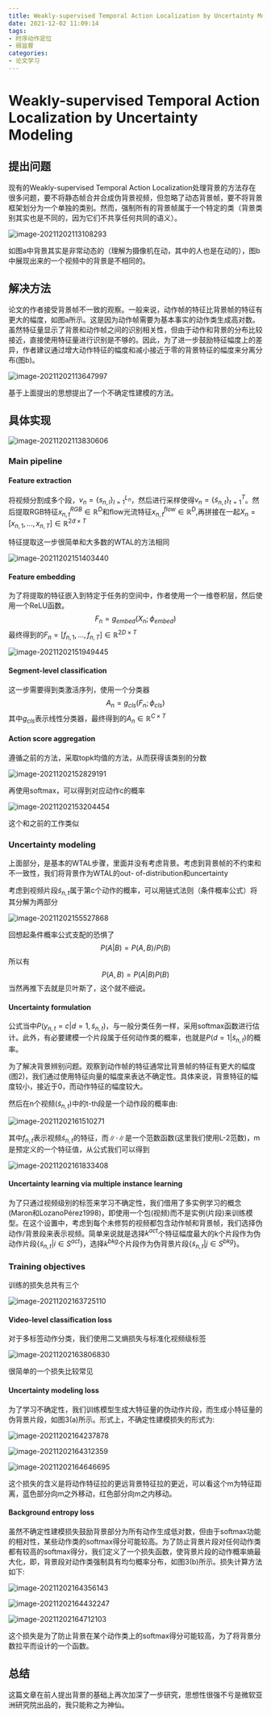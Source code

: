 ```yaml
---
title: Weakly-supervised Temporal Action Localization by Uncertainty Modeling
date: 2021-12-02 11:09:14
tags:
- 时序动作定位
- 弱监督
categories:
- 论文学习
---
```


# Weakly-supervised Temporal Action Localization by Uncertainty Modeling

## 提出问题

现有的Weakly-supervised Temporal Action Localization处理背景的方法存在很多问题，要不将静态帧合并合成伪背景视频，但忽略了动态背景帧，要不将背景框架划分为一个单独的类别。然而，强制所有的背景帧属于一个特定的类（背景类别其实也是不同的，因为它们不共享任何共同的语义）。

![image-20211202113108293](https://cdn.jsdelivr.net/gh/zhou-ning/blog-image-bed@main/paper/image-20211202113108293.png)

如图a中背景其实是非常动态的（理解为摄像机在动，其中的人也是在动的），图b中展现出来的一个视频中的背景是不相同的。

<!--more-->

## 解决方法

论文的作者接受背景帧不一致的观察。一般来说，动作帧的特征比背景帧的特征有更大的幅度，如图a所示。这是因为动作帧需要为基本事实的动作类生成高对数。虽然特征量显示了背景和动作帧之间的识别相关性，但由于动作和背景的分布比较接近，直接使用特征量进行识别是不够的。因此，为了进一步鼓励特征幅度上的差异，作者建议通过增大动作特征的幅度和减小接近于零的背景特征的幅度来分离分布(图b)。

![image-20211202113647997](https://cdn.jsdelivr.net/gh/zhou-ning/blog-image-bed@main/paper/image-20211202113647997.png)

基于上面提出的思想提出了一个不确定性建模的方法。

## 具体实现

![image-20211202113830606](https://cdn.jsdelivr.net/gh/zhou-ning/blog-image-bed@main/paper/image-20211202113830606.png)

### Main pipeline

#### Feature extraction

将视频分割成多个段，$v_n=\lbrace s_{n,l}\rbrace^{L_n}_{l=1}$，然后进行采样使得$v_n=\lbrace \tilde{s}_{n,t} \rbrace^T_{t=1}$。然后提取RGB特征$x^{RGB}_{n,t}\in \mathbb R^D$和flow光流特征$x^{flow}_{n,t}\in \mathbb R^D$,再拼接在一起$X_n=[x_{n,1},...,x_{n,T}]\in \mathbb R^{2d\times T}$

特征提取这一步很简单和大多数的WTAL的方法相同

![image-20211202151403440](https://cdn.jsdelivr.net/gh/zhou-ning/blog-image-bed@main/paper/image-20211202151403440.png)





#### Feature embedding

为了将提取的特征嵌入到特定于任务的空间中，作者使用一个一维卷积层，然后使用一个ReLU函数。
$$
F_n=g_{embed}(X_n;\phi_{embed})
$$
最终得到的$F_n=[f_{n,1},...,f_{n,T}]\in\mathbb R^{2D\times T}$

![image-20211202151949445](https://cdn.jsdelivr.net/gh/zhou-ning/blog-image-bed@main/paper/image-20211202151949445.png)

#### Segment-level classification

这一步需要得到类激活序列，使用一个分类器
$$
A_n=g_{cls}(F_n;\phi_{cls})
$$
其中$g_{cls}$表示线性分类器，最终得到的$A_n\in\mathbb R^{C\times T}$

#### Action score aggregation

遵循之前的方法，采取topk均值的方法，从而获得该类别的分数

![image-20211202152829191](https://cdn.jsdelivr.net/gh/zhou-ning/blog-image-bed@main/paper/image-20211202152829191.png)

再使用softmax，可以得到对应动作c的概率

![image-20211202153204454](https://cdn.jsdelivr.net/gh/zhou-ning/blog-image-bed@main/paper/image-20211202153204454.png)

这个和之前的工作类似

### Uncertainty modeling

上面部分，是基本的WTAL步骤，里面并没有考虑背景。考虑到背景帧的不约束和不一致性，我们将背景作为WTAL的out-
of-distribution和uncertainty

考虑到视频片段$\tilde{s}_{n,t}$属于第c个动作的概率，可以用链式法则（条件概率公式）将其分解为两部分

![image-20211202155527868](https://cdn.jsdelivr.net/gh/zhou-ning/blog-image-bed@main/paper/image-20211202155527868.png)

回想起条件概率公式支配的恐惧了
$$
P(A|B)=P(A,B)/P(B)
$$
所以有
$$
P(A,B)=P(A|B)P(B)
$$
当然再推下去就是贝叶斯了，这个就不细说。

#### Uncertainty formulation

公式当中$P(y_{n,t}=c|d=1, \tilde{s}_{n,t})$，与一般分类任务一样，采用softmax函数进行估计。此外，有必要建模一个片段属于任何动作类的概率，也就是$P(d=1| \tilde{s}_{n,t})$的概率。

为了解决背景辨别问题。观察到动作帧的特征通常比背景帧的特征有更大的幅度(图2)，我们通过使用特征向量的幅度来表达不确定性。具体来说，背景特征的幅度较小，接近于0，而动作特征的幅度较大。

然后在n个视频$( \tilde{s}_{n,t})$中的t-th段是一个动作段的概率由:

![image-20211202161510271](https://cdn.jsdelivr.net/gh/zhou-ning/blog-image-bed@main/paper/image-20211202161510271.png)

其中$f_{n,t}$表示视频$\tilde{s}_{n,t}$的特征，而$\lVert \cdot \rVert$是一个范数函数(这里我们使用L-2范数)，m是预定义的一个特征值，从公式我们可以得到

![image-20211202161833408](https://cdn.jsdelivr.net/gh/zhou-ning/blog-image-bed@main/paper/image-20211202161833408.png)

#### Uncertainty learning via multiple instance learning

为了只通过视频级别的标签来学习不确定性，我们借用了多实例学习的概念(Maron和LozanoPérez1998)，即使用一个包(视频)而不是实例(片段)来训练模型。在这个设置中，考虑到每个未修剪的视频都包含动作帧和背景帧，我们选择伪动作/背景段来表示视频。简单来说就是选择$k^{act}$个特征幅度最大的k个片段作为伪动作片段$\lbrace \tilde{s}_{n,t} |i\in S^{act} \rbrace$，选择$k^{bkg}$个片段作为伪背景片段$\lbrace \tilde{s}_{n,t} |j\in S^{bkg} \rbrace$。

### Training objectives

训练的损失总共有三个

![image-20211202163725110](https://cdn.jsdelivr.net/gh/zhou-ning/blog-image-bed@main/paper/image-20211202163725110.png)

#### Video-level classification loss

对于多标签动作分类，我们使用二叉熵损失与标准化视频级标签

![image-20211202163806830](https://cdn.jsdelivr.net/gh/zhou-ning/blog-image-bed@main/paper/image-20211202163806830.png)

很简单的一个损失比较常见

#### Uncertainty modeling loss

为了学习不确定性，我们训练模型生成大特征量的伪动作片段，而生成小特征量的伪背景片段，如图3(a)所示。形式上，不确定性建模损失的形式为:

![image-20211202164237878](https://cdn.jsdelivr.net/gh/zhou-ning/blog-image-bed@main/paper/image-20211202164237878.png)

![image-20211202164312359](https://cdn.jsdelivr.net/gh/zhou-ning/blog-image-bed@main/paper/image-20211202164312359.png)

![image-20211202164646695](https://cdn.jsdelivr.net/gh/zhou-ning/blog-image-bed@main/paper/image-20211202164646695.png)

这个损失的含义是将动作特征拉的更远背景特征拉的更近，可以看这个m为特征距离，蓝色部分向m之外移动，红色部分向m之内移动。

#### Background entropy loss

虽然不确定性建模损失鼓励背景部分为所有动作生成低对数，但由于softmax功能的相对性，某些动作类的softmax得分可能较高。为了防止背景片段对任何动作类都有较高的softmax得分，我们定义了一个损失函数，使背景片段的动作概率熵最大化，即，背景段对动作类强制具有均匀概率分布，如图3(b)所示。损失计算方法如下:

![image-20211202164356143](https://cdn.jsdelivr.net/gh/zhou-ning/blog-image-bed@main/paper/image-20211202164356143.png)

![image-20211202164432247](https://cdn.jsdelivr.net/gh/zhou-ning/blog-image-bed@main/paper/image-20211202164432247.png)

![image-20211202164712103](https://cdn.jsdelivr.net/gh/zhou-ning/blog-image-bed@main/paper/image-20211202164712103.png)

这个损失是为了防止背景在某个动作类上的softmax得分可能较高，为了将背景分数拉平而设计的一个函数。

## 总结

这篇文章在前人提出背景的基础上再次加深了一步研究，思想性很强不亏是微软亚洲研究院出品的，我只能称之为神仙。